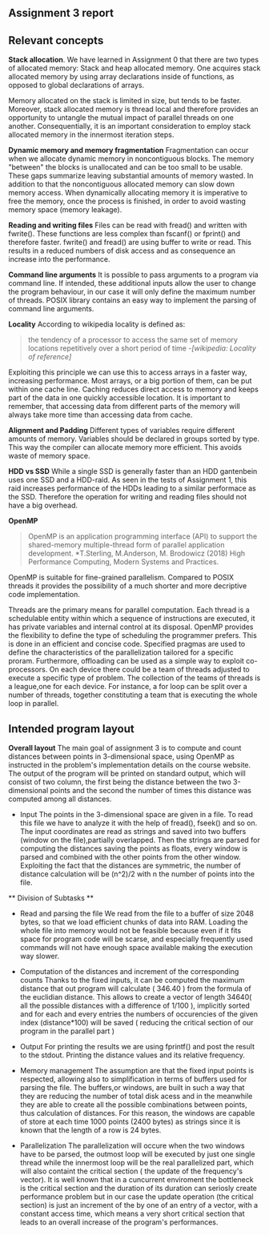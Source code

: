 ## Assignment 3 report

## Relevant concepts

**Stack allocation**.  We have learned in Assignment 0 that there are two
  types of allocated memory: Stack and heap allocated memory. One acquires
  stack allocated memory by using array declarations inside of functions, as
  opposed to global declarations of arrays.

  Memory allocated on the stack is limited in size, but tends to be faster.
  Moreover, stack allocated memory is thread local and therefore provides an
  opportunity to untangle the mutual impact of parallel threads on one another.
  Consequentially, it is an important consideration to employ stack allocated
  memory in the innermost iteration steps.

**Dynamic memory and memory fragmentation**
  Fragmentation can occur when we allocate dynamic memory in noncontiguous blocks.
  The memory "between" the blocks is unallocated and can be too small to be usable.
  These gaps summarize leaving substantial amounts of memory wasted. In addition to
  that the noncontiguous allocated memory can slow down memory access.
  When dynamically allocating memory it is imperative to free the memory, once
  the process is finished, in order to avoid wasting memory space (memory leakage). 
  
**Reading and writing files**
  Files can be read with fread() and written with fwrite(). These functions are
  less complex than fscanf() or fprint() and therefore faster. fwrite() and fread()
  are using buffer to write or read. This results in a reduced numbers of disk access and as consequence an increase into the performance.
  
**Command line arguments**
  It is possible to pass arguments to a program via command line. If intended, these
  additional inputs allow the user to change the program behaviour, in our case it will only define the maximum number of threads.
  POSIX library contains an easy way to implement the parsing of command line arguments.

**Locality**
  According to wikipedia locality is defined as:
  
> the tendency of a processor to access the same set of memory locations repetitively over a short period of time
> *-[wikipedia: Locality of reference]*
							      
  Exploiting this principle we can use this to access arrays in a faster way, increasing performance.
  Most arrays, or a big portion of them, can be put within one cache line. Caching reduces direct access to memory and keeps
  part of the data in one quickly accessible location.
  It is important to remember, that accessing data from different parts of the memory
  will always take more time than accessing data from cache.


**Alignment and Padding**
  Different types of variables require different amounts of memory. Variables should be declared
  in groups sorted by type. This way the compiler can allocate memory more efficient. This avoids
  waste of memory space.

**HDD vs SSD**
  While a single SSD is generally faster than an HDD gantenbein uses one SSD and a HDD-raid.
  As seen in the tests of Assignment 1, this raid increases performance of the HDDs leading
  to a similar performace as the SSD. Therefore the operation for writing and reading files should not have
  a big overhead.

**OpenMP**
>OpenMP is an application programming interface (API) to support the shared-memory multiple-thread form of parallel application development. 
> *T.Sterling, M.Anderson, M. Brodowicz (2018) High Performance Computing, Modern Systems and Practices.

 OpenMP is suitable for fine-grained parallelism. Compared to POSIX threads it provides the possibility of a much shorter and more decriptive code implementation.
 
 Threads are the primary means for parallel computation. Each thread is a schedulable entity within which a sequence of instructions are executed, it has private variables and internal control at its disposal. OpenMP provides the flexibility to define the type of scheduling the programmer prefers. This is done in an efficient and concise code. Specified pragmas are used to define the characteristics of the parallelization tailored for a specific proram. Furthermore, offloading can be used as a simple way to exploit co-processors. On each device there could be a team of threads adjusted to execute a specific type of problem. The collection of the teams of threads is a league,one for each device. For instance, a for loop can be split over a number of threads, together constituting a team that is executing the whole loop in parallel.

## Intended program layout
**Overall layout**
The main goal of assignment 3 is to compute and count distances between points in 3-dimensional space, using OpenMP as instructed in the problem's implementation details on the course website.
The output of the program will be printed on standard output, which will consist of two column, the first being the distance between the two 3-dimensional points and the second the number of times this distance was computed among all distances.

* Input
 The points in the 3-dimensional space are given in a file. To read this file we have to analyze it with
 the help of fread(), fseek() and so on. The input coordinates are read as strings and saved into two buffers (window on the file),partially overlapped. Then the strings are parsed for computing the distances saving the points as floats, every window is parsed and combined with the other points from the other window. Exploiting the fact that the distances are symmetric, the number of distance calculation will be (n^2)/2 with n the number of points into the file.
 
** Division of Subtasks **

* Read and parsing the file
 We read from the file to a buffer of size 2048 bytes, so that we load efficient chunks of data into RAM. Loading the whole file into memory would not be feasible because even if it fits space for program code will be scarse, and especially frequently used commands will not have enough space available making the execution way slower.
 
* Computation of the distances and increment of the corresponding counts
Thanks to the fixed inputs, it can be computed the maximum distance that out program will calculate ( 346.40 ) from the formula of the euclidian distance.  This allows to create a vector of length 34640( all the possible distances with a difference of 1/100 ), implicitly sorted and for each and every entries the numbers of occurencies of the given index (distance*100) will be saved ( reducing the critical section of our program in the parallel part ) 

* Output
 For printing the results we are using fprintf() and post the result to the stdout. Printing the distance values and its relative frequency.

* Memory management
 The assumption are that the fixed input points is respected, allowing also to simplification in terms of buffers used for parsing the file.
The buffers,or windows, are built in such a way that they are reducing the number of total disk acess and in the meanwhile they are able to create all the possible combinations between points, thus calculation of distances.
For this reason, the windows are capable of store at each time 1000 points (2400 bytes) as strings since it is known that the length of a row is 24 bytes.


* Parallelization
The parallelization will occure when the two windows have to be parsed, the outmost loop will be executed by just one single thread while the innermost loop will be the real parallelized part, which will also containt the critical section ( the update of the frequency's vector). It is well known that in a cuncurrent enviroment the bottleneck is the critical section and the duration of its duration can seriosly create performance problem but in our case the update operation (the critical section) is just an increment of the by one of an entry of a vector, with a constant access time, which means a very short critical section that leads to an overall increase of the program's performances.

